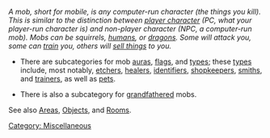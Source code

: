 *A mob, short for mobile, is any computer-run character (the things you
kill). This is similar to the distinction between [player
character](:Category:_Characters.md "wikilink") (PC, what your
player-run character is) and non-player character (NPC, a computer-run
mob). Mobs can be squirrels, [humans](Humans.md "wikilink"), or
[dragons](Dragons.md "wikilink"). Some will attack you, some can
[train](:Category:_Trainers.md "wikilink") you, others will [sell
things](:Category:_Shopkeepers.md "wikilink") to you.*

-   There are subcategories for mob
    [auras](:Category:_Mob_Auras.md "wikilink"),
    [flags](:Category:_Mob_Flags.md "wikilink"), and
    [types](:Category:_Mob_Types.md "wikilink"); these
    [types](:Category:_Mob_Types.md "wikilink") include, most notably,
    [etchers](:Category:_Etchers.md "wikilink"),
    [healers](:Category:_Healers.md "wikilink"),
    [identifiers](:Category:_Identifiers.md "wikilink"),
    [shopkeepers](:Category:_Shopkeepers.md "wikilink"),
    [smiths](:Category:_Smiths.md "wikilink"), and
    [trainers](:Category:_Trainers.md "wikilink"), as well as
    [pets](:Category:_Pets.md "wikilink").

<!-- -->

-   There is also a subcategory for
    [grandfathered](:Category:_Grandfathered_Mobs.md "wikilink") mobs.

See also [Areas](:Category:_Areas.md "wikilink"),
[Objects](:Category:_Objects.md "wikilink"), and
[Rooms](:Category:_Rooms.md "wikilink").

[Category: Miscellaneous](Category:_Miscellaneous "wikilink")
